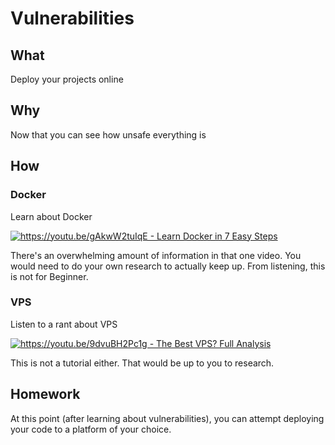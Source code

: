 # Vulnerabilities

## What

Deploy your projects online

## Why

Now that you can see how unsafe everything is

## How

### Docker

Learn about Docker

[
![https://youtu.be/gAkwW2tuIqE - Learn Docker in 7 Easy Steps
](https://img.youtube.com/vi/gAkwW2tuIqE/maxresdefault.jpg)
](https://youtu.be/gAkwW2tuIqE)

There's an overwhelming amount of information in that one video. 
You would need to do your own research to actually keep up.
From listening, this is not for Beginner.

### VPS

Listen to a rant about VPS

[
![https://youtu.be/9dvuBH2Pc1g - The Best VPS? Full Analysis
](https://img.youtube.com/vi/9dvuBH2Pc1g/maxresdefault.jpg)
](https://youtu.be/9dvuBH2Pc1g)

This is not a tutorial either. That would be up to you to research.



## Homework

At this point (after learning about vulnerabilities), you can attempt deploying your code to a platform of your choice.
